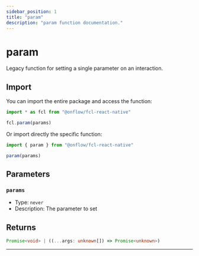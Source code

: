 ```yaml
---
sidebar_position: 1
title: "param"
description: "param function documentation."
---
```


<!-- THIS DOCUMENT IS AUTO-GENERATED FROM [onflow/fcl-react-native/../sdk/src/sdk.ts](https://github.com/onflow/fcl-js/tree/master/packages/fcl-react-native/../sdk/src/sdk.ts). DO NOT EDIT MANUALLY -->

# param

Legacy function for setting a single parameter on an interaction.

## Import

You can import the entire package and access the function:

```typescript
import * as fcl from "@onflow/fcl-react-native"

fcl.param(params)
```

Or import directly the specific function:

```typescript
import { param } from "@onflow/fcl-react-native"

param(params)
```


## Parameters

### `params` 


- Type: `never`
- Description: The parameter to set


## Returns

```typescript
Promise<void> | ((...args: unknown[]) => Promise<unknown>)
```


---
